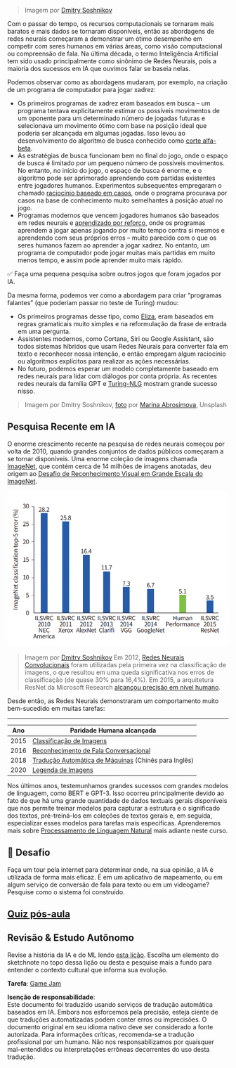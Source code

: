 > Imagem por [Dmitry Soshnikov](http://soshnikov.com)

Com o passar do tempo, os recursos computacionais se tornaram mais baratos e mais dados se tornaram disponíveis, então as abordagens de redes neurais começaram a demonstrar um ótimo desempenho em competir com seres humanos em várias áreas, como visão computacional ou compreensão de fala. Na última década, o termo Inteligência Artificial tem sido usado principalmente como sinônimo de Redes Neurais, pois a maioria dos sucessos em IA que ouvimos falar se baseia nelas.

Podemos observar como as abordagens mudaram, por exemplo, na criação de um programa de computador para jogar xadrez:

* Os primeiros programas de xadrez eram baseados em busca – um programa tentava explicitamente estimar os possíveis movimentos de um oponente para um determinado número de jogadas futuras e selecionava um movimento ótimo com base na posição ideal que poderia ser alcançada em algumas jogadas. Isso levou ao desenvolvimento do algoritmo de busca conhecido como [corte alfa-beta](https://en.wikipedia.org/wiki/Alpha%E2%80%93beta_pruning).
* As estratégias de busca funcionam bem no final do jogo, onde o espaço de busca é limitado por um pequeno número de possíveis movimentos. No entanto, no início do jogo, o espaço de busca é enorme, e o algoritmo pode ser aprimorado aprendendo com partidas existentes entre jogadores humanos. Experimentos subsequentes empregaram o chamado [raciocínio baseado em casos](https://en.wikipedia.org/wiki/Case-based_reasoning), onde o programa procurava por casos na base de conhecimento muito semelhantes à posição atual no jogo.
* Programas modernos que vencem jogadores humanos são baseados em redes neurais e [aprendizado por reforço](https://en.wikipedia.org/wiki/Reinforcement_learning), onde os programas aprendem a jogar apenas jogando por muito tempo contra si mesmos e aprendendo com seus próprios erros – muito parecido com o que os seres humanos fazem ao aprender a jogar xadrez. No entanto, um programa de computador pode jogar muitas mais partidas em muito menos tempo, e assim pode aprender muito mais rápido.

✅ Faça uma pequena pesquisa sobre outros jogos que foram jogados por IA.

Da mesma forma, podemos ver como a abordagem para criar “programas falantes” (que poderiam passar no teste de Turing) mudou:

* Os primeiros programas desse tipo, como [Eliza](https://en.wikipedia.org/wiki/ELIZA), eram baseados em regras gramaticais muito simples e na reformulação da frase de entrada em uma pergunta.
* Assistentes modernos, como Cortana, Siri ou Google Assistant, são todos sistemas híbridos que usam Redes Neurais para converter fala em texto e reconhecer nossa intenção, e então empregam algum raciocínio ou algoritmos explícitos para realizar as ações necessárias.
* No futuro, podemos esperar um modelo completamente baseado em redes neurais para lidar com diálogos por conta própria. As recentes redes neurais da família GPT e [Turing-NLG](https://turing.microsoft.com/) mostram grande sucesso nisso.

> Imagem por Dmitry Soshnikov, [foto](https://unsplash.com/photos/r8LmVbUKgns) por [Marina Abrosimova](https://unsplash.com/@abrosimova_marina_foto), Unsplash

## Pesquisa Recente em IA

O enorme crescimento recente na pesquisa de redes neurais começou por volta de 2010, quando grandes conjuntos de dados públicos começaram a se tornar disponíveis. Uma enorme coleção de imagens chamada [ImageNet](https://en.wikipedia.org/wiki/ImageNet), que contém cerca de 14 milhões de imagens anotadas, deu origem ao [Desafio de Reconhecimento Visual em Grande Escala do ImageNet](https://image-net.org/challenges/LSVRC/).

![Precisão do ILSVRC](../../../../lessons/1-Intro/images/ilsvrc.gif)

> Imagem por [Dmitry Soshnikov](http://soshnikov.com)
Em 2012, [Redes Neurais Convolucionais](../4-ComputerVision/07-ConvNets/README.md) foram utilizadas pela primeira vez na classificação de imagens, o que resultou em uma queda significativa nos erros de classificação (de quase 30% para 16,4%). Em 2015, a arquitetura ResNet da Microsoft Research [alcançou precisão em nível humano](https://doi.org/10.1109/ICCV.2015.123).

Desde então, as Redes Neurais demonstraram um comportamento muito bem-sucedido em muitas tarefas:

---

Ano | Paridade Humana alcançada
-----|--------
2015 | [Classificação de Imagens](https://doi.org/10.1109/ICCV.2015.123)
2016 | [Reconhecimento de Fala Conversacional](https://arxiv.org/abs/1610.05256)
2018 | [Tradução Automática de Máquinas](https://arxiv.org/abs/1803.05567) (Chinês para Inglês)
2020 | [Legenda de Imagens](https://arxiv.org/abs/2009.13682)

Nos últimos anos, testemunhamos grandes sucessos com grandes modelos de linguagem, como BERT e GPT-3. Isso ocorreu principalmente devido ao fato de que há uma grande quantidade de dados textuais gerais disponíveis que nos permite treinar modelos para capturar a estrutura e o significado dos textos, pré-treiná-los em coleções de textos gerais e, em seguida, especializar esses modelos para tarefas mais específicas. Aprenderemos mais sobre [Processamento de Linguagem Natural](../5-NLP/README.md) mais adiante neste curso.

## 🚀 Desafio

Faça um tour pela internet para determinar onde, na sua opinião, a IA é utilizada de forma mais eficaz. É em um aplicativo de mapeamento, ou em algum serviço de conversão de fala para texto ou em um videogame? Pesquise como o sistema foi construído.

## [Quiz pós-aula](https://red-field-0a6ddfd03.1.azurestaticapps.net/quiz/201)

## Revisão & Estudo Autônomo

Revise a história da IA e do ML lendo [esta lição](https://github.com/microsoft/ML-For-Beginners/tree/main/1-Introduction/2-history-of-ML). Escolha um elemento do sketchnote no topo dessa lição ou desta e pesquise mais a fundo para entender o contexto cultural que informa sua evolução.

**Tarefa**: [Game Jam](assignment.md)

**Isenção de responsabilidade**:  
Este documento foi traduzido usando serviços de tradução automática baseados em IA. Embora nos esforcemos pela precisão, esteja ciente de que traduções automatizadas podem conter erros ou imprecisões. O documento original em seu idioma nativo deve ser considerado a fonte autorizada. Para informações críticas, recomenda-se a tradução profissional por um humano. Não nos responsabilizamos por quaisquer mal-entendidos ou interpretações errôneas decorrentes do uso desta tradução.